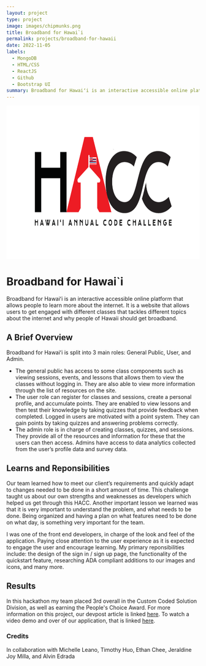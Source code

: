 ```yaml
---
layout: project
type: project
image: images/chipmunks.png
title: Broadband for Hawai`i
permalink: projects/broadband-for-hawaii
date: 2022-11-05
labels:
  - MongoDB
  - HTML/CSS
  - ReactJS
  - Github
  - Bootstrap UI
summary: Broadband for Hawaiʻi is an interactive accessible online platform that allows people to learn more about the internet. It is a website that allows users to get engaged with different classes that tackles different topics about the internet and why people of Hawaii should get broadband.
---
```


<img src="../images/hacc.png" width="750" height="400"/>

# Broadband for Hawai`i

Broadband for Hawaiʻi is an interactive accessible online platform that allows people to learn more about the internet. It is a website that allows users to get engaged with different classes that tackles different topics about the internet and why people of Hawaii should get broadband.

## A Brief Overview

Broadband for Hawaiʻi is split into 3 main roles: General Public, User, and Admin. 
- The general public has access to some class components such as viewing sessions, events, and lessons that allows them to view the classes without logging in. They are also able to view more information through the list of resources on the site.
- The user role can register for classes and sessions, create a personal profile, and accumulate points. They are enabled to view lessons and then test their knowledge by taking quizzes that provide feedback when completed. Logged in users are motivated with a point system. They can gain points by taking quizzes and answering problems correctly.
- The admin role is in charge of creating classes, quizzes, and sessions. They provide all of the resources and information for these that the users can then access. Admins have access to data analytics collected from the user’s profile data and survey data.

## Learns and Reponsibilities

Our team learned how to meet our client’s requirements and quickly adapt to changes needed to be done in a short amount of time. This challenge taught us about our own strengths and weaknesses as developers which helped us get through this HACC. Another important lesson we learned was that it is very important to understand the problem, and what needs to be done. Being organized and having a plan on what features need to be done on what day, is something very important for the team.

I was one of the front end developers, in charge of the look and feel of the application. Paying close attention to the user experience as it is expected to engage the user and encourage learning. My primary reponsibilities include: the design of the sign in / sign up page, the functionality of the quickstart feature, researching ADA compliant additions to our images and icons, and many more. 

## Results

In this hackathon my team placed 3rd overall in the Custom Coded Solution Division, as well as earning the People's Choice Award. For more information on this project, our devpost article is linked <a href="https://devpost.com/software/chipmunks">here</a>. To watch a video demo and over of our application, that is linked <a href="https://www.youtube.com/watch?v=ICR5q8FrtbE&feature=emb_logo">here</a>.

### Credits

In collaboration with Michelle Leano, Timothy Huo, Ethan Chee, Jeraldine Joy Milla, and Alvin Edrada